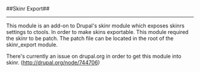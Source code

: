 ##Skinr Export##

- - -

This module is an add-on to Drupal's skinr module which exposes skinrs settings to ctools. In order to make skins exportable.
This module required the skinr to be patch. The patch file can be located in the root of the skinr_export module.

There's currently an issue on drupal.org in order to get this module into skinr. (http://drupal.org/node/744706)

